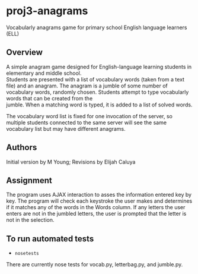 # proj3-anagrams
Vocabularly anagrams game for primary school English language learners (ELL)


## Overview

A simple anagram game designed for English-language learning students in 
elementary and middle school.  
Students are presented with a list of vocabulary words (taken from a text file) 
and an anagram.  The anagram is a jumble of some number of vocabulary words, randomly chosen.  Students attempt to type vocabularly words that can be created from the  
jumble.  When a matching word is typed, it is added to a list of solved words. 

The vocabulary word list is fixed for one invocation of the server, so multiple
students connected to the same server will see the same vocabulary list but may 
have different anagrams.

## Authors 

Initial version by M Young;
Revisions by Elijah Caluya

## Assignment

The program uses AJAX interaction to asses the information entered key by key.
The program will check each keystroke the user makes and determines if it matches 
any of the words in the Words column. If any letters the user enters are not in
the jumbled letters, the user is prompted that the letter is not in the selection.


## To run automated tests 
* `nosetests`

There are currently nose tests for vocab.py, letterbag.py, and jumble.py. 



